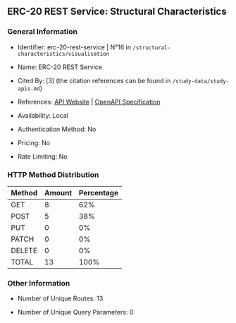 ## ERC-20 REST Service: Structural Characteristics

### General Information

- Identifier: erc-20-rest-service | N°16 in `/structural-characteristics/visualisation`

- Name: ERC-20 REST Service

- Cited By: [3] (the citation references can be found in `/study-data/study-apis.md`)

- References: [API Website](https://github.com/web3labs/erc20-rest-service) | [OpenAPI Specification](https://github.com/web3labs/erc20-rest-service/blob/master/images/full-swagger-ui.png)

- Availability: Local

- Authentication Method: No

- Pricing: No

- Rate Limiting: No

### HTTP Method Distribution

| Method | Amount | Percentage |
|--------|--------|------------|
| GET | 8 | 62% |
| POST | 5 | 38% |
| PUT | 0 | 0% |
| PATCH | 0 | 0% |
| DELETE | 0 | 0% |
| TOTAL | 13 | 100% |

### Other Information

- Number of Unique Routes: 13

- Number of Unique Query Parameters: 0
